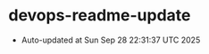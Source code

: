 # devops-readme-update
<!--START_SECTION:activity-->
- Auto-updated at Sun Sep 28 22:31:37 UTC 2025
<!--END_SECTION:activity-->

